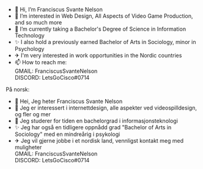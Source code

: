 - 👋 Hi, I’m Franciscus Svante Nelson
- 👀 I’m interested in Web Design, All Aspects of Video Game Production, and so much more
- 🌱 I’m currently taking a Bachelor's Degree of Science in Information Technology
- ✨ I also hold a previously earned Bachelor of Arts in Sociology, minor in Psychology
- ✈ I'm very interested in work opportunities in the Nordic countries
- 📫 How to reach me: <br>
GMAIL: FranciscusSvanteNelson <br>
DISCORD: LetsGoCisco#0714

På norsk: <br> 
- 👋 Hei, Jeg heter Franciscus Svante Nelson
- 👀 Jeg er interessert i internettdesign, alle aspekter ved videospilldesign, og fler og mer
- 🌱 Jeg studerer for tiden en bachelorgrad i informasjonsteknologi
- ✨ Jeg har også en tidligere oppnådd grad "Bachelor of Arts in Sociology" med en mindreårig i psykologi 
- ✈  Jeg vil gjerne jobbe i et nordisk land, vennligst kontakt meg med muligheter <br>
GMAIL: FranciscusSvanteNelson <br>
DISCORD: LetsGoCisco#0714




<!---
FranciscusSvanteNelson/FranciscusSvanteNelson is a ✨ special ✨ repository because its `README.md` (this file) appears on your GitHub profile.
You can click the Preview link to take a look at your changes.
--->
